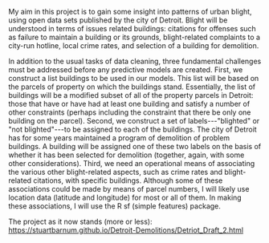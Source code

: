 My aim in this project is to gain some insight into patterns of urban blight, using open data sets published by the city of Detroit. Blight will be understood in terms of issues related buildings: citations for offenses such as failure to maintain a building or its grounds, blight-related complaints to a city-run hotline, local crime rates, and selection of a building for demolition.

In addition to the usual tasks of data cleaning, three fundamental challenges must be addressed before any predictive models are created. First, we construct a list buildings to be used in our models. This list will be based on the parcels of property on which the buildings stand. Essentially, the list of buildings will be a modified subset of all of the property parcels in Detroit: those that have or have had at least one building and satisfy a number of other constraints (perhaps including the constraint that there be only one building on the parcel). Second, we construct a set of labels---"blighted" or "not blighted"---to be assigned to each of the buildings. The city of Detroit has for some years maintained a program of demolition of problem buildings. A building will be assigned one of these two labels on the basis of whether it has been selected for demolition (together, again, with some other considerations). Third, we need an operational means of associating the various other blight-related aspects, such as crime rates and blight-related citations, with specific buildings. Although some of these associations could be made by means of parcel numbers, I will likely use location data (latitude and longitude) for most or all of them. In making these associations, I will use the R sf (simple features) package.

The project as it now stands (more or less):
https://stuartbarnum.github.io/Detroit-Demolitions/Detriot_Draft_2.html
